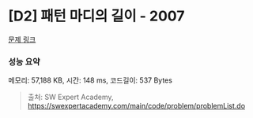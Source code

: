 # [D2] 패턴 마디의 길이 - 2007 

[문제 링크](https://swexpertacademy.com/main/code/problem/problemDetail.do?contestProbId=AV5P1kNKAl8DFAUq) 

### 성능 요약

메모리: 57,188 KB, 시간: 148 ms, 코드길이: 537 Bytes



> 출처: SW Expert Academy, https://swexpertacademy.com/main/code/problem/problemList.do